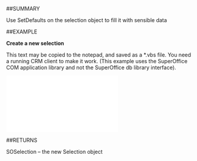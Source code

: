 

##SUMMARY

Use SetDefaults on the selection object to fill it with sensible data


##EXAMPLE

**Create a new selection**

This text may be copied to the notepad, and saved as a *.vbs file. You need a running CRM client to make it work. (This example uses the SuperOffice COM application library and not the SuperOffice db library interface).

![](../../Examples/vbs/Database.CreateSelection.vbs.txt)




##RETURNS

SOSelection – the new Selection object



